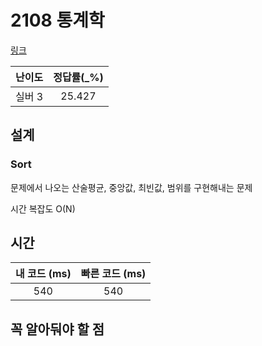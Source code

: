 # 2108 통계학

[링크](https://www.acmicpc.net/problem/2108)

| 난이도  | 정답률(\_%) |
| :-----: | :---------: |
| 실버 3 |   25.427    |

## 설계

### Sort
문제에서 나오는 산술평균, 중앙값, 최빈값, 범위를 구현해내는 문제

시간 복잡도 O(N)

## 시간

| 내 코드 (ms) | 빠른 코드 (ms) |
| :----------: | :------------: |
|     540      |      540      |

## 꼭 알아둬야 할 점
